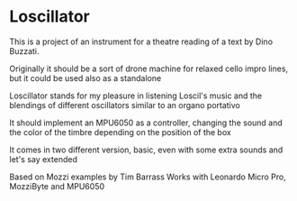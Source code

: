 # Loscillator
This is a project of an instrument for a theatre reading of a text by Dino Buzzati. 

Originally it should be a sort of drone machine for relaxed cello impro lines, but it could be used also as a standalone  

Loscillator stands for my pleasure in listening Loscil's music and the blendings of different oscillators similar to an organo portativo  

It should implement an MPU6050 as a controller, changing the sound and the color of the timbre depending on the position of the box  

It comes in two different version, basic, even with some extra sounds and let's say extended  

Based on Mozzi examples by Tim Barrass 
Works with Leonardo Micro Pro, MozziByte and MPU6050
